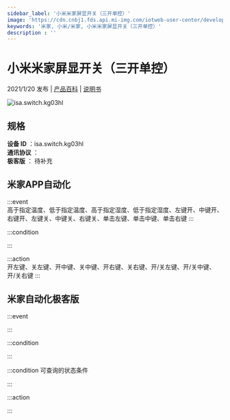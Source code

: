 ```yaml
---
sidebar_label: '小米米家屏显开关（三开单控）'
image: 'https://cdn.cnbj1.fds.api.mi-img.com/iotweb-user-center/developer_1680236898504QU0JWvJ9.png?GalaxyAccessKeyId=AKVGLQWBOVIRQ3XLEW&Expires=9223372036854775807&Signature=Df0S7Pcx9cO0mLthvchKU9s89cg='
keywords: '米家, 小米/米家, 小米米家屏显开关（三开单控）'
description : ''
---
```

# 小米米家屏显开关（三开单控）

2021/1/20 发布 | [产品百科](https://home.mi.com/webapp/content/baike/product/index.html?model=isa.switch.kg03hl/) | [说明书](https://home.mi.com/views/introduction.html?model=isa.switch.kg03hl&region=cn)

![isa.switch.kg03hl](https://cdn.cnbj1.fds.api.mi-img.com/iotweb-user-center/developer_1680236898504QU0JWvJ9.png?GalaxyAccessKeyId=AKVGLQWBOVIRQ3XLEW&Expires=9223372036854775807&Signature=Df0S7Pcx9cO0mLthvchKU9s89cg=)

## 规格  
> 
**设备 ID** ：isa.switch.kg03hl  
**通讯协议** ：  
**极客版**  ： 待补充 


## 米家APP自动化  

:::event  
高于指定温度、低于指定温度、高于指定湿度、低于指定湿度、左键开、中键开、右键开、左键关、中键关、右键关、单击左键、单击中键、单击右键
:::

:::condition  

:::

:::action   
开左键、关左键、开中键、关中键、开右键、关右键、开/关左键、开/关中键、开/关右键
:::

## 米家自动化极客版  

:::event  

:::

:::condition  

:::

:::condition 可查询的状态条件  

:::

:::action  

:::

        
